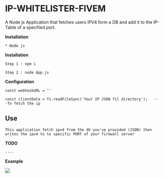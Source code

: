 # IP-WHITELISTER-FIVEM
A Node js Application that fetches users IPV4 form a DB and add it to the IP-Table of a specified port.


**Installation**
```
* Node js
```

**Installation**
```
Step 1 : npm i 

Step 2 : node App.js
```

**Configuration**
```
const webhookURL = ''

const clientData = fs.readFileSync('Your IP JSON fil directory');   ---To fetch the ip
```

## Use

```
This application fetch ipv4 from the db you've provided (JSON) then writes the ipv4 to to specific PORT of your firewall server
```

**TODO**
```
----
```

**Example**





<img  src="https://cdn.discordapp.com/attachments/976128325783261228/1082512553751629964/Screenshot_2023-03-07_092735.png">

